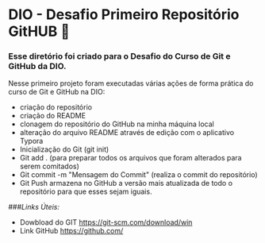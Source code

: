 # DIO - Desafio Primeiro Repositório GitHUB :book:
### Esse diretório foi  criado para o Desafio do Curso de Git e GitHub da DIO.

Nesse primeiro projeto foram executadas várias ações de forma prática do curso de Git e GitHub na DIO:

- criação do repositório
- criação do README
- clonagem do repositório do GitHub na minha máquina local
- alteração do arquivo README através de edição com o aplicativo Typora
- Inicialização do Git (git init)
- Git add . (para preparar todos os arquivos que foram alterados para serem comitados)
- Git commit -m "Mensagem do Commit" (realiza o commit do repositório)
- Git Push armazena no GitHub a versão mais atualizada de todo o repositório para que esses sejam iguais.



###*Links Úteis:*

- Dowbload do GIT <https://git-scm.com/download/win>
- Link GitHub <https://github.com/>

